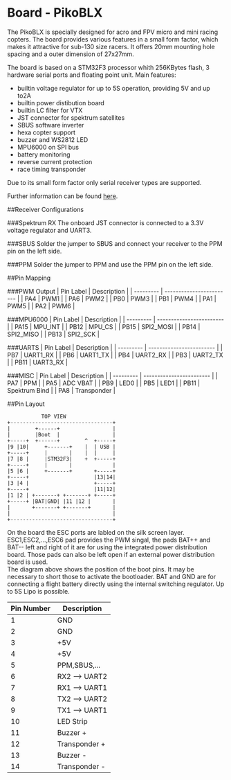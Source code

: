 # Board - PikoBLX

The PikoBLX is specially designed for acro and FPV micro and mini racing copters. The board provides 
various features in a small form factor, which makes it attractive for sub-130 size racers. It offers 20mm 
mounting hole spacing and a outer dimension of 27x27mm.   

The board is based on a STM32F3 processor whith 256KBytes flash, 3 hardware serial ports and floating point unit.
Main features:

* builtin voltage regulator for up to 5S operation, providing 5V and up to2A
* builtin power distibution board
* builtin LC filter for VTX
* JST connector for spektrum satellites
* SBUS software inverter
* hexa copter support
* buzzer and WS2812 LED
* MPU6000 on SPI bus
* battery monitoring
* reverse current protection
* race timing transponder


Due to its small form factor only serial receiver types are supported.   

Further information can be found [here](http://furiousfpv.com/product_info.php?products_id=41).

##Receiver Configurations

###Spektrum RX
The onboard JST connector is connected to a 3.3V voltage regulator and UART3.

###SBUS
Solder the jumper to SBUS and connect your receiver to the PPM pin on the left side.

###PPM
Solder the jumper to PPM and use the PPM pin on the left side.

##Pin Mapping

###PWM Output
| Pin Label | Description              |
| --------- | ------------------------ |
| PA4       | PWM1                     |
| PA6       | PWM2                     |
| PB0       | PWM3                     |
| PB1       | PWM4                     |
| PA1       | PWM5                     |
| PA2       | PWM6                     |


###MPU6000
| Pin Label | Description              |
| --------- | ------------------------ |
| PA15      | MPU_INT                  |
| PB12      | MPU_CS                   |
| PB15      | SPI2_MOSI                |
| PB14      | SPI2_MISO                |
| PB13      | SPI2_SCK                 |

###UARTS
| Pin Label | Description              |
| --------- | ------------------------ |
| PB7       | UART1_RX                 |
| PB6       | UART1_TX                 |
| PB4       | UART2_RX                 |
| PB3       | UART2_TX                 |
| PB11      | UART3_RX                 |

###MISC
| Pin Label | Description              |
| --------- | ------------------------ |
| PA7       | PPM                      |
| PA5       | ADC VBAT                 |
| PB9       | LED0                     |
| PB5       | LED1                     |
| PB11      | Spektrum Bind            |
| PA8       | Transponder              |


##Pin Layout

```
           TOP VIEW
+---------------------------------+
|        +------+                 |
|        |Boot  |                 |
+-----+  +------+        ^  +-----+
|9 |10|     +-------+    |  | USB |
+-----+     |       |    |  |     |
|7 |8 |     |STM32F3|    +  +-----+
+-----+     |       |             |
|5 |6 |     +-------+       +-----+
+-----+                     |13|14|
|3 |4 |                     +-----+
+-----+                     |11|12|
|1 |2 | +-------+ +-------+ +-----+
+-----+ |BAT|GND| |11 |12 |       |
|       +-------+ +-------+       |
|                                 |
+---------------------------------+
```

On the board the ESC ports are labled on the silk screen layer. ESC1,ESC2,...,ESC6 pad provides the PWM singal, the pads BAT++ and BAT--
left and right of it are for using the integrated power distribution board. Those pads can also be left open if an external 
power distribution board is used.   
The diagram above shows the position of the boot pins. It may be necessary to short those to activate the bootloader.
BAT and GND are for connecting a flight battery directly using the internal switching regulator. Up to 5S Lipo is possible.   

| Pin Number | Description              |
| ---------- | ------------------------ |
| 1          | GND                      |
| 2          | GND                      |
| 3          | +5V                      |
| 4          | +5V                      |
| 5          | PPM,SBUS,...             |
| 6          | RX2 --> UART2            |
| 7          | RX1 --> UART1            |
| 8          | TX2 --> UART2            |
| 9          | TX1 --> UART1            |
| 10         | LED Strip                |
| 11         | Buzzer +                 |
| 12         | Transponder +            |
| 13         | Buzzer -                 |
| 14         | Transponder -            |




